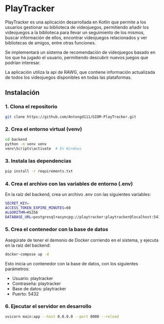 # PlayTracker

PlayTracker es una aplicación desarrollada en Kotlin que permite a los usuarios gestionar su biblioteca de videojuegos, permitiendo añadir los videojuegos a la biblioteca para llevar un seguimiento de los mismos, buscar información de ellos, encontrar videojuegos relacionados y ver bibliotecas de amigos, entre otras funciones.

Se implementará un sistema de recomendación de videojuegos basado en los que ha jugado el usuario, permitiendo descubrir nuevos juegos que podrían interesar.

La aplicación utiliza la api de RAWG, que contiene información actualizada de todos los videojuegos disponibles en todas las plataformas.

## Instalación

### 1. Clona el repositorio

```bash
git clone https://github.com/Antongd111/GIDM-PlayTracker.git
```

### 2. Crea el entorno virtual (venv)

```bash
cd backend
python -m venv venv
venv\Scripts\activate  # En Windows
```

### 3. Instala las dependencias
```bash
pip install -r requirements.txt
```

### 4. Crea el archivo con las variables de entorno (.env)
En la raíz del backend, crea un archivo .env con las siguientes variables:
```bash
SECRET_KEY=
ACCESS_TOKEN_EXPIRE_MINUTES=60
ALGORITHM=HS256
DATABASE_URL=postgresql+asyncpg://playtracker:playtracker@localhost:5432/playtracker
```

### 5. Crea el contenedor con la base de datos
Asegúrate de tener el demonio de Docker corriendo en el sistema, y ejecuta en la raíz del backend:
```bash
docker-compose up -d
```

Esto inicia un contenedor con la base de datos, con los siguientes parámetros:
- Usuario: playtracker
- Contraseña: playtracker
- Base de datos: playtracker
- Puerto: 5432

### 6. Ejecutar el servidor en desarrollo
```bash
uvicorn main:app --host 0.0.0.0 --port 8000 --reload
```